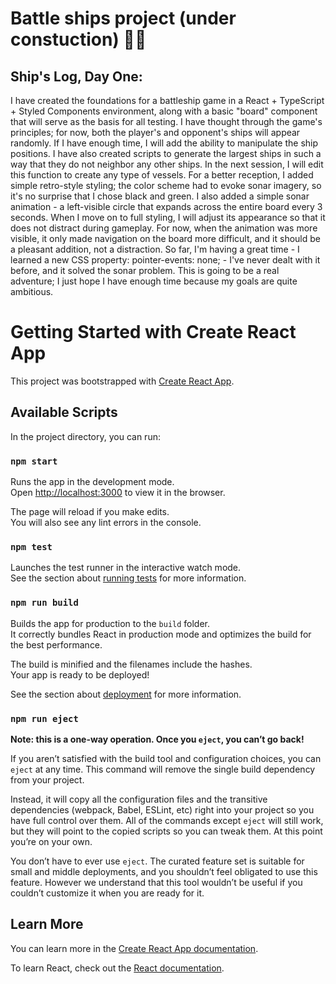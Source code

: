 # Battle ships project (under constuction) 🚧⚓

## Ship's Log, Day One:
I have created the foundations for a battleship game in a React + TypeScript + Styled Components environment, along with a basic "board" component that will serve as the basis for all testing. I have thought through the game's principles; for now, both the player's and opponent's ships will appear randomly. If I have enough time, I will add the ability to manipulate the ship positions. I have also created scripts to generate the largest ships in such a way that they do not neighbor any other ships. In the next session, I will edit this function to create any type of vessels. For a better reception, I added simple retro-style styling; the color scheme had to evoke sonar imagery, so it's no surprise that I chose black and green. I also added a simple sonar animation - a left-visible circle that expands across the entire board every 3 seconds. When I move on to full styling, I will adjust its appearance so that it does not distract during gameplay. For now, when the animation was more visible, it only made navigation on the board more difficult, and it should be a pleasant addition, not a distraction. So far, I'm having a great time - I learned a new CSS property: pointer-events: none; - I've never dealt with it before, and it solved the sonar problem. This is going to be a real adventure; I just hope I have enough time because my goals are quite ambitious.
# Getting Started with Create React App

This project was bootstrapped with [Create React App](https://github.com/facebook/create-react-app).

## Available Scripts

In the project directory, you can run:

### `npm start`

Runs the app in the development mode.\
Open [http://localhost:3000](http://localhost:3000) to view it in the browser.

The page will reload if you make edits.\
You will also see any lint errors in the console.

### `npm test`

Launches the test runner in the interactive watch mode.\
See the section about [running tests](https://facebook.github.io/create-react-app/docs/running-tests) for more information.

### `npm run build`

Builds the app for production to the `build` folder.\
It correctly bundles React in production mode and optimizes the build for the best performance.

The build is minified and the filenames include the hashes.\
Your app is ready to be deployed!

See the section about [deployment](https://facebook.github.io/create-react-app/docs/deployment) for more information.

### `npm run eject`

**Note: this is a one-way operation. Once you `eject`, you can’t go back!**

If you aren’t satisfied with the build tool and configuration choices, you can `eject` at any time. This command will remove the single build dependency from your project.

Instead, it will copy all the configuration files and the transitive dependencies (webpack, Babel, ESLint, etc) right into your project so you have full control over them. All of the commands except `eject` will still work, but they will point to the copied scripts so you can tweak them. At this point you’re on your own.

You don’t have to ever use `eject`. The curated feature set is suitable for small and middle deployments, and you shouldn’t feel obligated to use this feature. However we understand that this tool wouldn’t be useful if you couldn’t customize it when you are ready for it.

## Learn More

You can learn more in the [Create React App documentation](https://facebook.github.io/create-react-app/docs/getting-started).

To learn React, check out the [React documentation](https://reactjs.org/).
